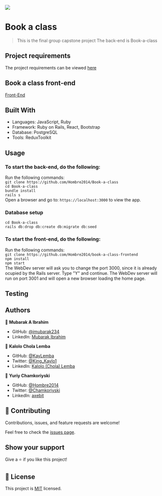 ![](https://img.shields.io/badge/Microverse-blueviolet)

# Book a class

>  This is the final group capstone project The back-end is Book-a-class

## Project requirements

The project requirements can be viewed [here](https://github.com/microverseinc/curriculum-final-capstone/blob/main/projects/business_requirements.md)

## Book a class front-end

[Front-End](https://github.com/Hombre2014/book-a-class-frontend)

## Built With

- Languages: JavaScript, Ruby
- Framework: Ruby on Rails, React, Bootstrap
- Database: PostgreSQL
- Tools: ReduxToolkit

## Usage

### To start the back-end, do the following:

Run the following commands:</br>
`git clone https://github.com/Hombre2014/Book-a-class`</br>
`cd Book-a-class`</br>
`bundle install`</br>
`rails s`</br>
Open a browser and go to: `https://localhost:3000` to view the app.

### Database setup

`cd Book-a-class`</br>
`rails db:drop db:create db:migrate db:seed`

### To start the front-end, do the following:

Run the following commands:</br>
`git clone https://github.com/Hombre2014/book-a-class-frontend`</br>
`npm install`</br>
`npm start`</br>
The WebDev server will ask you to change the port 3000, since it is already ocupied by the Rails server. Type "Y" and continue. The WebDev server will run on port 3001 and will open a new browser loading the home page.

## Testing

## Authors

👤 **Mubarak A Ibrahim**

- GitHub: [@imubarak234](https://github.com/imubarak234)
- LinkedIn: [Mubarak Ibrahim](https://www.linkedin.com/in/mubarak-ibrahim-1540a5208/)

👤 **Kalolo Chola Lemba**

- GitHub: [@KayLemba](https://github.com/KayLemba)
- Twitter: [@King_Kaylo1](https://twitter.com/King_Kaylo1)
- LinkedIn: [Kalolo (Chola) Lemba](https://www.linkedin.com/in/kalolo-lemba-41a8339a/)

👤 **Yuriy Chamkoriyski**

- GitHub: [@Hombre2014](https://github.com/Hombre2014)
- Twitter: [@Chamkoriyski](https://twitter.com/Chamkoriyski)
- LinkedIn: [axebit](https://linkedin.com/in/axebit)

## 🤝 Contributing

Contributions, issues, and feature requests are welcome!

Feel free to check the [issues page](https://github.com/Hombre2014/book-a-class-frontend/issues).

## Show your support

Give a ⭐️ if you like this project!

## 📝 License

This project is [MIT](./license.md) licensed.
